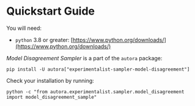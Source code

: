 # Quickstart Guide

You will need:

- `python` 3.8 or greater: [https://www.python.org/downloads/](https://www.python.org/downloads/)

*Model Disagreement Sampler* is a part of the `autora` package:

```shell
pip install -U autora["experimentalist-sampler-model-disagreement"]
```


Check your installation by running:
```shell
python -c "from autora.experimentalist.sampler.model_disagreement import model_disagreement_sample"
```
